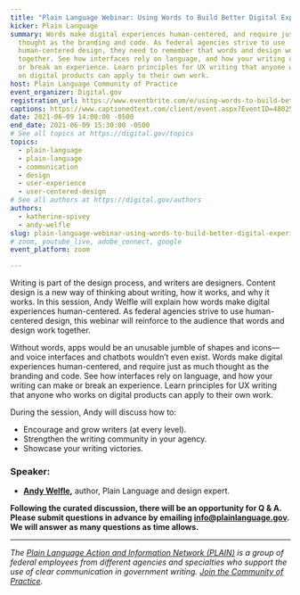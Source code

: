 ```yaml
---
title: "Plain Language Webinar: Using Words to Build Better Digital Experiences"
kicker: Plain Language
summary: Words make digital experiences human-centered, and require just as much
  thought as the branding and code. As federal agencies strive to use
  human-centered design, they need to remember that words and design work
  together. See how interfaces rely on language, and how your writing can make
  or break an experience. Learn principles for UX writing that anyone who works
  on digital products can apply to their own work.
host: Plain Language Community of Practice
event_organizer: Digital.gov
registration_url: https://www.eventbrite.com/e/using-words-to-build-better-digital-experiences-tickets-157093068597
captions: https://www.captionedtext.com/client/event.aspx?EventID=4802545&CustomerID=321
date: 2021-06-09 14:00:00 -0500
end_date: 2021-06-09 15:30:00 -0500
# See all topics at https://digital.gov/topics
topics:
  - plain-language
  - plain-language
  - communication
  - design
  - user-experience
  - user-centered-design
# See all authors at https://digital.gov/authors
authors:
  - katherine-spivey
  - andy-welfle
slug: plain-language-webinar-using-words-to-build-better-digital-experiences
# zoom, youtube_live, adobe_connect, google
event_platform: zoom

---
```


Writing is part of the design process, and writers are designers. Content design is a new way of thinking about writing, how it works, and why it works. In this session, Andy Welfle will explain how words make digital experiences human-centered. As federal agencies strive to use human-centered design, this webinar will reinforce to the audience that words and design work together.

Without words, apps would be an unusable jumble of shapes and icons—and voice interfaces and chatbots wouldn’t even exist. Words make digital experiences human-centered, and require just as much thought as the branding and code. See how interfaces rely on language, and how your writing can make or break an experience. Learn principles for UX writing that anyone who works on digital products can apply to their own work. 

During the session, Andy will discuss how to:

* Encourage and grow writers (at every level).
* Strengthen the writing community in your agency.
* Showcase your writing victories.

### Speaker:

* **[Andy Welfle](https://digital.gov/authors/andy-welfle/),** author, Plain Language and design expert.

**Following the curated discussion, there will be an opportunity for Q & A. Please submit questions in advance by emailing [info@plainlanguage.gov](mailto:info@plainlanguage.gov). We will answer as many questions as time allows.**

- - -

*The [Plain Language Action and Information Network (PLAIN)](https://www.plainlanguage.gov/) is a group of federal employees from different agencies and specialties who support the use of clear communication in government writing. [Join the Community of Practice](https://digital.gov/communities/plain-language/).*
